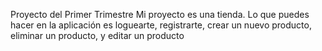 Proyecto del Primer Trimestre 
Mi proyecto es una tienda. Lo que puedes hacer en la aplicación es loguearte, registrarte, crear un nuevo producto, eliminar un producto, y editar un producto

